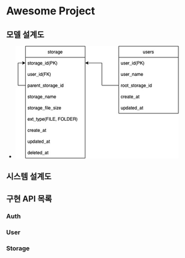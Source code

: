 # Awesome Project

## 모델 설계도
* ![awesome_project_model.jpeg](/mockup-1.jpeg)

## 시스템 설계도

## 구현 API 목록

### Auth

### User

### Storage
